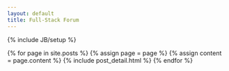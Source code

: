 ```yaml
---
layout: default
title: Full-Stack Forum
---
```

{% include JB/setup %}

<div class="blog-index">  
  {% for page in site.posts %}
    {% assign page = page %}
    {% assign content = page.content %}
    {% include post_detail.html %}
  {% endfor %}
</div>
